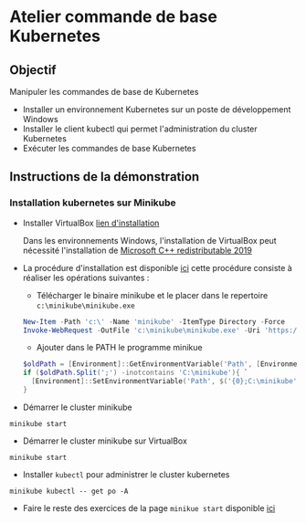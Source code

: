# Atelier commande de base Kubernetes

## Objectif

Manipuler les commandes de base de Kubernetes

* Installer un environnement Kubernetes sur un poste de développement Windows
* Installer le client kubectl qui permet l'administration du cluster Kubernetes
* Exécuter les commandes de base Kubernetes

## Instructions de la démonstration

### Installation kubernetes sur Minikube

* Installer VirtualBox [lien d'installation](https://www.virtualbox.org/wiki/Downloads)

    Dans les environnements Windows, l'installation de VirtualBox peut nécessité l'installation de [Microsoft C++ redistributable 2019](https://learn.microsoft.com/en-us/cpp/windows/latest-supported-vc-redist?view=msvc-170)

* La procédure d'installation est disponible [ici](https://minikube.sigs.k8s.io/docs/start/) cette procédure consiste à réaliser les opérations suivantes :

  * Télécharger le binaire minikube et le placer dans le repertoire `c:\minikube\minikube.exe`
  ```powershell
  New-Item -Path 'c:\' -Name 'minikube' -ItemType Directory -Force
  Invoke-WebRequest -OutFile 'c:\minikube\minikube.exe' -Uri 'https://github.com/kubernetes/minikube/releases/latest/download/minikube-windows-amd64.exe' -UseBasicParsing
  ```

  * Ajouter dans le PATH le programme minikue
  ```powershell
  $oldPath = [Environment]::GetEnvironmentVariable('Path', [EnvironmentVariableTarget]::Machine)
  if ($oldPath.Split(';') -inotcontains 'C:\minikube'){ `
    [Environment]::SetEnvironmentVariable('Path', $('{0};C:\minikube' -f $oldPath), [EnvironmentVariableTarget]::Machine) `
  }
  ```

* Démarrer le cluster minikube
```
minikube start
```

* Démarrer le cluster minikube sur VirtualBox
```
minikube start
```

* Installer `kubectl` pour administrer le cluster kubernetes
```
minikube kubectl -- get po -A
```

* Faire le reste des exercices de la page `minikue start` disponible [ici](https://minikube.sigs.k8s.io/docs/start/)
